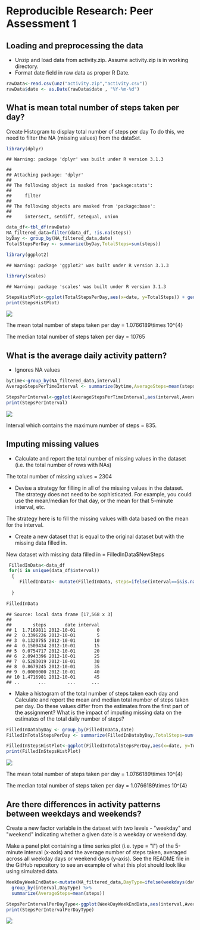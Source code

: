 # Reproducible Research: Peer Assessment 1


## Loading and preprocessing the data
- Unzip and load data from activity.zip. Assume activity.zip is in working directory.
- Format date field in raw data as proper R Date.

```r
rawData<-read.csv(unz("activity.zip","activity.csv"))
rawData$date <- as.Date(rawData$date , "%Y-%m-%d")
```

## What is mean total number of steps taken per day?

Create Histogram to display total number of steps per day
To do this, we need to filter the NA (missing values) from the dataSet.


```r
library(dplyr)
```

```
## Warning: package 'dplyr' was built under R version 3.1.3
```

```
## 
## Attaching package: 'dplyr'
## 
## The following object is masked from 'package:stats':
## 
##     filter
## 
## The following objects are masked from 'package:base':
## 
##     intersect, setdiff, setequal, union
```

```r
data_df<-tbl_df(rawData)
NA_filtered_data=filter(data_df, !is.na(steps))
byDay <- group_by(NA_filtered_data,date)
TotalStepsPerDay <- summarize(byDay,TotalSteps=sum(steps))

library(ggplot2)
```

```
## Warning: package 'ggplot2' was built under R version 3.1.3
```

```r
library(scales)
```

```
## Warning: package 'scales' was built under R version 3.1.3
```

```r
StepsHistPlot<-ggplot(TotalStepsPerDay,aes(x=date, y=TotalSteps)) + geom_bar(stat = "identity") + labs(x = "Day", y = "Total Steps per Day") + scale_x_date(labels = date_format("%Y-%m-%d"))
print(StepsHistPlot)
```

![](PA1_template_files/figure-html/CreateHistogramPlot-1.png) 

The mean total number of steps taken per day = 1.0766189\times 10^{4}

The median total number of steps taken per day = 10765



## What is the average daily activity pattern?
- Ignores NA values

```r
bytime<-group_by(NA_filtered_data,interval)
AverageStepsPerTimeInterval <- summarize(bytime,AverageSteps=mean(steps))

StepsPerInterval<-ggplot(AverageStepsPerTimeInterval,aes(interval,AverageSteps)) + geom_line()
print(StepsPerInterval)
```

![](PA1_template_files/figure-html/ComputeAverageDailyPatten-1.png) 

Interval which contains the maximum number of steps = 835.


## Imputing missing values
- Calculate and report the total number of missing values in the dataset (i.e. the total number of rows with NAs)

The total number of missing values = 2304

- Devise a strategy for filling in all of the missing values in the dataset. The strategy does not need to be sophisticated. For example, you could use the mean/median for that day, or the mean for that 5-minute interval, etc.

The strategy here is to fill the missing values with data based on the mean for the interval.

- Create a new dataset that is equal to the original dataset but with the missing data filled in.

New dataset with missing data filled in = FilledInData$NewSteps


```r
 FilledInData<-data_df
 for(i in unique(data_df$interval))
  {
     FilledInData<- mutate(FilledInData, steps=ifelse(interval==i&is.na(steps),AverageStepsPerTimeInterval[which(AverageStepsPerTimeInterval$interval == i),]$AverageSteps,steps))
     
  }

FilledInData
```

```
## Source: local data frame [17,568 x 3]
## 
##        steps       date interval
## 1  1.7169811 2012-10-01        0
## 2  0.3396226 2012-10-01        5
## 3  0.1320755 2012-10-01       10
## 4  0.1509434 2012-10-01       15
## 5  0.0754717 2012-10-01       20
## 6  2.0943396 2012-10-01       25
## 7  0.5283019 2012-10-01       30
## 8  0.8679245 2012-10-01       35
## 9  0.0000000 2012-10-01       40
## 10 1.4716981 2012-10-01       45
## ..       ...        ...      ...
```

- Make a histogram of the total number of steps taken each day and Calculate and report the mean and median total number of steps taken per day. Do these values differ from the estimates from the first part of the assignment? What is the impact of imputing missing data on the estimates of the total daily number of steps?


```r
FilledInDatabyDay <- group_by(FilledInData,date)
FilledInTotalStepsPerDay <- summarize(FilledInDatabyDay,TotalSteps=sum(steps))

FilledInStepsHistPlot<-ggplot(FilledInTotalStepsPerDay,aes(x=date, y=TotalSteps)) + geom_bar(stat = "identity") + labs(x = "Day", y = "Total Steps per Day") + scale_x_date(labels = date_format("%Y-%m-%d"))
print(FilledInStepsHistPlot)
```

![](PA1_template_files/figure-html/CreateHistogram-1.png) 

The mean total number of steps taken per day = 1.0766189\times 10^{4}

The median total number of steps taken per day = 1.0766189\times 10^{4}

## Are there differences in activity patterns between weekdays and weekends?

Create a new factor variable in the dataset with two levels - "weekday" and "weekend" indicating whether a given date is a weekday or weekend day.

Make a panel plot containing a time series plot (i.e. type = "l") of the 5-minute interval (x-axis) and the average number of steps taken, averaged across all weekday days or weekend days (y-axis). See the README file in the GitHub repository to see an example of what this plot should look like using simulated data.



```r
WeekDayWeekEndData<-mutate(NA_filtered_data,DayType=ifelse(weekdays(date) %in% c("Sunday","Saturday"), "WeekEnd","WeekDay")) %>%
  group_by(interval,DayType) %>%
  summarize(AverageSteps=mean(steps))

StepsPerIntervalPerDayType<-ggplot(WeekDayWeekEndData,aes(interval,AverageSteps)) + geom_line(aes(color=DayType))
print(StepsPerIntervalPerDayType)
```

![](PA1_template_files/figure-html/WeekdaysVsWeekEnds-1.png) 
